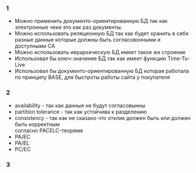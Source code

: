 ### 1 ###
* Можно применить документо-ориентированную БД так как электронные чеки это как раз документы.
* Можно использовать реляционную БД так как будет хранить в себе разные данные которые должны быть согласовонными и доступными CA
* Можно использовать иерархическую БД имеет такое же строение
* Использовал бы ключ-значение БД так как имеет функцию Time-To-Live
* Использовал бы документо-ориентированную БД которая работала по принципу BASE, для быстроты работы сайта у покупателя

### 2 ###
* availability - так как данные не будут согласовынны
* partition tolerance - так как устойчива к разделению
* consistency - так как не сказано что отклик должен быть или должен быть корректным  
согласно PACELC-теореме
* PA/EC
* PA/EL
* PC/EC

### 3 ###
